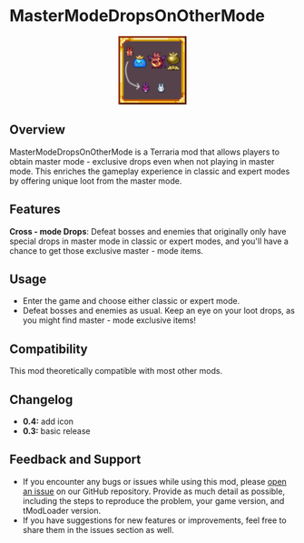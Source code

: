 ﻿# MasterModeDropsOnOtherMode
<p align="center">
    <img src="icon.png" alt="MasterModeDropsOnOtherMode Icon" width="120">
</p>

## Overview
MasterModeDropsOnOtherMode is a Terraria mod that allows players to obtain master mode - exclusive drops even when not playing in master mode. This enriches the gameplay experience in classic and expert modes by offering unique loot from the master mode.

## Features
**Cross - mode Drops**: Defeat bosses and enemies that originally only have special drops in master mode in classic or expert modes, and you'll have a chance to get those exclusive master - mode items.


## Usage
- Enter the game and choose either classic or expert mode.
- Defeat bosses and enemies as usual. Keep an eye on your loot drops, as you might find master - mode exclusive items!

## Compatibility
This mod theoretically compatible with most other mods.

## Changelog
- **0.4:** add icon
- **0.3:** basic release

## Feedback and Support
- If you encounter any bugs or issues while using this mod, please [open an issue](https://github.com/harveywong98/MasterModeDropsOnOtherMode/issues) on our GitHub repository. Provide as much detail as possible, including the steps to reproduce the problem, your game version, and tModLoader version.
- If you have suggestions for new features or improvements, feel free to share them in the issues section as well.

